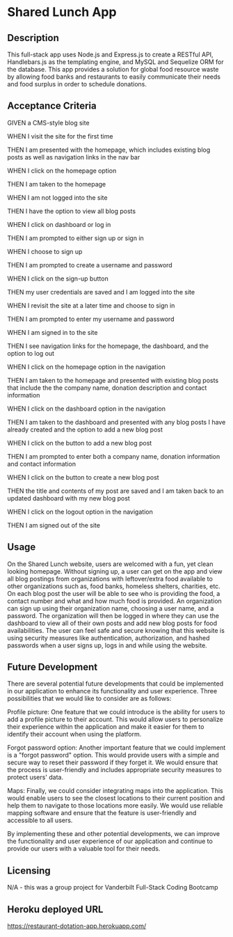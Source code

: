 # Shared Lunch App

## Description

This full-stack app uses Node.js and Express.js to create a RESTful API, Handlebars.js as the templating engine, and MySQL and Sequelize ORM for the database. This app provides a solution for global food resource waste by allowing food banks and restaurants to easily communicate their needs and food surplus in order to schedule donations.

## Acceptance Criteria

GIVEN a CMS-style blog site

WHEN I visit the site for the first time

THEN I am presented with the homepage, which includes existing blog posts as well as navigation links in the nav bar 

WHEN I click on the homepage option

THEN I am taken to the homepage

WHEN I am not logged into the site

THEN I have the option to view all blog posts

WHEN I click on dashboard or log in

THEN I am prompted to either sign up or sign in

WHEN I choose to sign up

THEN I am prompted to create a username and password

WHEN I click on the sign-up button

THEN my user credentials are saved and I am logged into the site

WHEN I revisit the site at a later time and choose to sign in

THEN I am prompted to enter my username and password

WHEN I am signed in to the site

THEN I see navigation links for the homepage, the dashboard, and the option to log out

WHEN I click on the homepage option in the navigation

THEN I am taken to the homepage and presented with existing blog posts that include the the company name, donation description and contact information 

WHEN I click on the dashboard option in the navigation

THEN I am taken to the dashboard and presented with any blog posts I have already created and the option to add a new blog post

WHEN I click on the button to add a new blog post

THEN I am prompted to enter both a company name, donation information and contact information

WHEN I click on the button to create a new blog post

THEN the title and contents of my post are saved and I am taken back to an updated dashboard with my new blog post

WHEN I click on the logout option in the navigation

THEN I am signed out of the site

## Usage

On the Shared Lunch website, users are welcomed with a fun, yet clean looking homepage. Without signing up, a user can get on the app and view all blog postings from organizations with leftover/extra food available to other organizations such as, food banks, homeless shelters, charities, etc. On each blog post the user will be able to see who is providing the food, a contact number and what and how much food is provided. An organization can sign up using their organization name, choosing a user name, and a password. The organization will then be logged in where they can use the dashboard to view all of their own posts and add new blog posts for food availabilities. The user can feel safe and secure knowing that this website is using security measures like authentication, authorization, and hashed passwords when a user signs up, logs in and while using the website.


 ## Future Development
 
 There are several potential future developments that could be implemented in our application to enhance its functionality and user experience. Three possibilities that we would like to consider are as follows:

Profile picture: One feature that we could introduce is the ability for users to add a profile picture to their account. This would allow users to personalize their experience within the application and make it easier for them to identify their account when using the platform.

Forgot password option: Another important feature that we could implement is a "forgot password" option. This would provide users with a simple and secure way to reset their password if they forget it. We would ensure that the process is user-friendly and includes appropriate security measures to protect users' data.

Maps: Finally, we could consider integrating maps into the application. This would enable users to see the closest locations to their current position and help them to navigate to those locations more easily. We would use reliable mapping software and ensure that the feature is user-friendly and accessible to all users.

By implementing these and other potential developments, we can improve the functionality and user experience of our application and continue to provide our users with a valuable tool for their needs.



## Licensing

N/A - this was a group project for Vanderbilt Full-Stack Coding Bootcamp

## Heroku deployed URL
https://restaurant-dotation-app.herokuapp.com/

